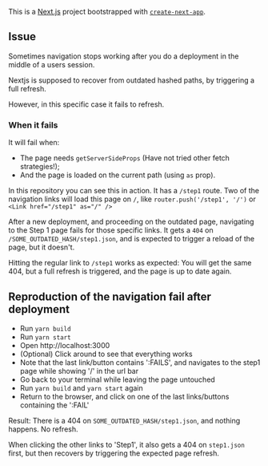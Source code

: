 This is a [Next.js](https://nextjs.org/) project bootstrapped with [`create-next-app`](https://github.com/vercel/next.js/tree/canary/packages/create-next-app).

## Issue

Sometimes navigation stops working after you do a deployment in the middle of a users session.

Nextjs is supposed to recover from outdated hashed paths, by triggering a full refresh.

However, in this specific case it fails to refresh.

### When it fails

It will fail when:
* The page needs `getServerSideProps` (Have not tried other fetch strategies!);
* And the page is loaded on the current path (using `as` prop).

In this repository you can see this in action. It has a `/step1` route.
Two of the navigation links will load this page on `/`, like `router.push('/step1', '/')` or `<Link href="/step1" as="/" />`

After a new deployment, and proceeding on the outdated page, navigating to the Step 1 page fails for those specific links.
It gets a `404` on `/SOME_OUTDATED_HASH/step1.json`, and is expected to trigger a reload of the page, but it doesn't.

Hitting the regular link to `/step1` works as expected:
You will get the same 404, but a full refresh is triggered, and the page is up to date again.

## Reproduction of the navigation fail after deployment

* Run `yarn build`
* Run `yarn start`
* Open http://localhost:3000
* (Optional) Click around to see that everything works
* Note that the last link/button contains ':FAILS', and navigates to the step1 page while showing '/' in the url bar
* Go back to your terminal while leaving the page untouched
* Run `yarn build` and `yarn start` again
* Return to the browser, and click on one of the last links/buttons containing the ':FAIL'

Result:
There is a 404 on `SOME_OUTDATED_HASH/step1.json`, and nothing happens. No refresh.

When clicking the other links to 'Step1', it also gets a 404 on `step1.json` first, but then recovers by triggering the expected page refresh.